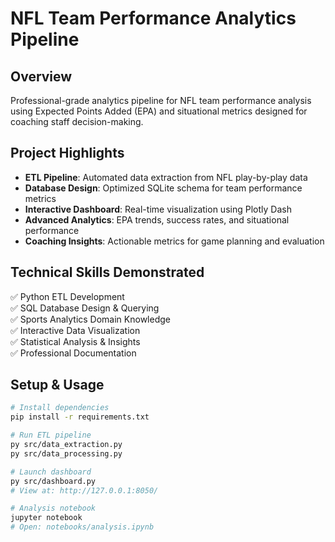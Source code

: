 # NFL Team Performance Analytics Pipeline

## Overview
Professional-grade analytics pipeline for NFL team performance analysis using Expected Points Added (EPA) and situational metrics designed for coaching staff decision-making.

## Project Highlights
- **ETL Pipeline**: Automated data extraction from NFL play-by-play data
- **Database Design**: Optimized SQLite schema for team performance metrics  
- **Interactive Dashboard**: Real-time visualization using Plotly Dash
- **Advanced Analytics**: EPA trends, success rates, and situational performance
- **Coaching Insights**: Actionable metrics for game planning and evaluation

## Technical Skills Demonstrated
✅ Python ETL Development  
✅ SQL Database Design & Querying  
✅ Sports Analytics Domain Knowledge  
✅ Interactive Data Visualization  
✅ Statistical Analysis & Insights  
✅ Professional Documentation  

## Setup & Usage
```bash
# Install dependencies
pip install -r requirements.txt

# Run ETL pipeline
py src/data_extraction.py
py src/data_processing.py

# Launch dashboard
py src/dashboard.py
# View at: http://127.0.0.1:8050/

# Analysis notebook
jupyter notebook
# Open: notebooks/analysis.ipynb